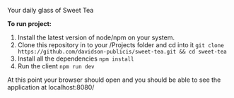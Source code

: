 Your daily glass of Sweet Tea

**To run project:**

1. Install the latest version of node/npm on your system.
2. Clone this repository in to your /Projects folder and cd into it `git clone https://github.com/davidson-publicis/sweet-tea.git && cd sweet-tea`
3. Install all the dependencies `npm install`
4. Run the client `npm run dev`

At this point your browser should open and you should be able to see the application at localhost:8080/

